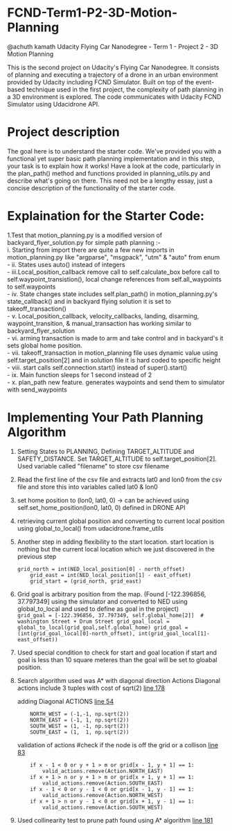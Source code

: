 
# FCND-Term1-P2-3D-Motion-Planning
@achuth kamath
Udacity Flying Car Nanodegree - Term 1 - Project 2 - 3D Motion Planning

This is the second project on Udacity's Flying Car Nanodegree. It consists of planning and executing a trajectory of a drone in an urban environment provided by Udacity including FCND Simulator. Built on top of the event-based technique used in the first project, the complexity of path planning in a 3D environment is explored. The code communicates with Udacity FCND Simulator using Udacidrone API.


# Project description

The goal here is to understand the starter code. We've provided you with a functional yet super basic path planning implementation and in this step, your task is to explain how it works! Have a look at the code, particularly in the plan_path() method and functions provided in planning_utils.py and describe what's going on there. This need not be a lengthy essay, just a concise description of the functionality of the starter code. 

# Explaination for the Starter Code:
1.Test that motion_planning.py is a modified version of backyard_flyer_solution.py for simple path planning :- <br />
	i.  Starting from import there are quite a few new imports in motion_planning.py like "argparse", "msgpack", "utm" & "auto" from enum<br />
		- ii. States uses auto() instead of integers<br />
		- iii.Local_position_callback remove call to self.calculate_box before call to self.waypoint_transistion(), local change references from self.all_waypoints to self.waypoints<br />
		- iv. State changes state includes self.plan_path() in motion_planning.py's state_callback() and in backyard flying solution it is set to takeoff_transaction()<br />
		- v.  Local_position_callback, velocity_callbacks, landing, disarming, waypoint_transition, & manual_transaction has working similar to backyard_flyer_solution<br />
		- vi. arming transaction is made to arm and take control and in backyard's it sets global home position.<br />
		- vii. takeoff_transaction in motion_planning file uses dynamic value using self.target_position[2] and in solution file it is hard coded to specific height<br />
		- viii. start calls self.connection.start() instead of super().start()<br />
		- ix. Main function sleeps for 1 second instead of 2<br />
		- x.  plan_path new feature. generates waypoints and send them to simulator with send_waypoints<br />

# Implementing Your Path Planning Algorithm
1. Setting States to PLANNING, Defining TARGET_ALTITUDE and SAFETY_DISTANCE. Set TARGET_ALTITUDE to self.target_position[2]. Used variable called "filename" to store csv filename<br />
2. Read the first line of the csv file and extracts lat0 and lon0 from the csv file and store this into variables called lat0 & lon0<br />
3. set home position to (lon0, lat0, 0) -> can be achieved using self.set_home_position(lon0, lat0, 0) defined in DRONE API<br />
4. retrieving current global position and converting to current local position using global_to_local() from udacidrone.frame_utils<br />
5. Another step in adding flexibility to the start location. start location is nothing but the current local location which we just discovered in the previous step<br />
	```
	grid_north = int(NED_local_position[0] - north_offset)
        grid_east = int(NED_local_position[1] - east_offset)
        grid_start = (grid_north, grid_east)
	```
6. Grid goal is arbitrary position from the map. (Found [-122.396856, 37.797349] using the simulator and converted to NED using global_to_local and used to define as goal in the project) <br />
		```
        grid_goal = [-122.396856, 37.797349, self.global_home[2]]  # washington Street + Drum Street
        grid_goal_local = global_to_local(grid_goal,self.global_home)
        grid_goal = (int(grid_goal_local[0]-north_offset), int(grid_goal_local[1]-east_offset))
		```
7. Used special condition to check for start and goal location if start and goal is less than 10 square meteres than the goal will be set to gloabal position.<br />
8. Search algorithm used was A* with diagonal direction Actions Diagonal actions include 3 tuples with cost of sqrt(2)
	[line 178](./motion_planning.py#L178)<br/>
	
	adding Diagonal ACTIONS [line 54](./planning_utils.py#L54-L61)
	```
		NORTH_WEST = (-1,-1, np.sqrt(2))
		NORTH_EAST = (-1, 1, np.sqrt(2))
		SOUTH_WEST = (1, -1, np.sqrt(2))
		SOUTH_EAST = (1,  1, np.sqrt(2))
	```
	
	validation of actions #check if the node is off the grid or a collison [line 83](./planning_utils.py#L83-L98)
	```
		if x - 1 < 0 or y + 1 > m or grid[x - 1, y + 1] == 1:
			valid_actions.remove(Action.NORTH_EAST)
		if x + 1 > n or y + 1 > m or grid[x + 1, y + 1] == 1:
			valid_actions.remove(Action.SOUTH_EAST)
		if x - 1 < 0 or y - 1 < 0 or grid[x - 1, y - 1] == 1:
			valid_actions.remove(Action.NORTH_WEST)
		if x + 1 > n or y - 1 < 0 or grid[x + 1, y - 1] == 1:
			valid_actions.remove(Action.SOUTH_WEST)
	```
9. Used collinearity test to prune path found using A* algorithm [line 181](./motion_planning.py#L181)
